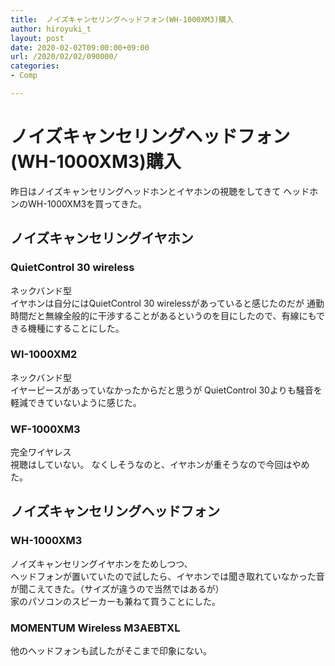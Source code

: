 ```yaml
---
title:  ノイズキャンセリングヘッドフォン(WH-1000XM3)購入
author: hiroyuki_t
layout: post
date: 2020-02-02T09:00:00+09:00
url: /2020/02/02/090000/
categories:
- Comp

---
```


# ノイズキャンセリングヘッドフォン(WH-1000XM3)購入

昨日はノイズキャンセリングヘッドホンとイヤホンの視聴をしてきて
ヘッドホンのWH-1000XM3を買ってきた。

## ノイズキャンセリングイヤホン
### QuietControl 30 wireless
ネックバンド型  
イヤホンは自分にはQuietControl 30 wirelessがあっていると感じたのだが
通勤時間だと無線全般的に干渉することがあるというのを目にしたので、有線にもできる機種にすることにした。

### WI-1000XM2
ネックバンド型  
イヤーピースがあっていなかったからだと思うが
QuietControl 30よりも騒音を軽減できていないように感じた。

### WF-1000XM3
完全ワイヤレス  
視聴はしていない。
なくしそうなのと、イヤホンが重そうなので今回はやめた。  

## ノイズキャンセリングヘッドフォン
### WH-1000XM3
ノイズキャンセリングイヤホンをためしつつ、  
ヘッドフォンが置いていたので試したら、イヤホンでは聞き取れていなかった音が聞こえてきた。（サイズが違うので当然ではあるが）  
家のパソコンのスピーカーも兼ねて買うことにした。

### MOMENTUM Wireless M3AEBTXL
他のヘッドフォンも試したがそこまで印象にない。
